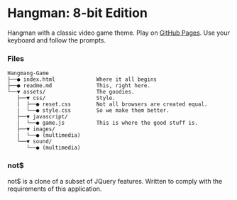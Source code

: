 # Hangman: 8-bit Edition

Hangman with a classic video game theme. Play on [GitHub Pages](https://snarfblam.github.io/Hangman-Game/). Use your keyboard and follow the prompts.

### Files

```
Hangmang-Game
├──● index.html             Where it all begins
├──● readme.md              This, right here.
└──▼ assets/                The goodies.
   ├──▼ css/                Style.
   |  ├──● reset.css        Not all browsers are created equal.
   |  └──● style.css        So we make them better.
   ├──▼ javascript/
   |  └──● game.js          This is where the good stuff is.
   ├──▼ images/
   |  └──● (multimedia)
   └──▼ sound/
      └──● (multimedia)
```

### not$

not$ is a clone of a subset of JQuery features. Written to comply with the requirements of this application.
